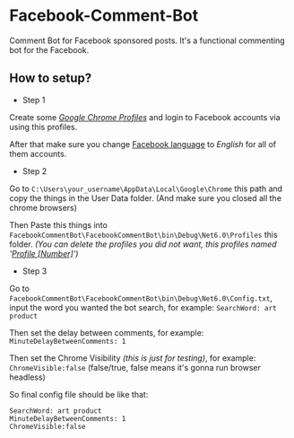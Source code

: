 # Facebook-Comment-Bot
Comment Bot for Facebook sponsored posts.
It's a functional commenting bot for the Facebook.


How to setup?
---
- Step 1

Create some *[Google Chrome Profiles](https://support.google.com/chrome/answer/2364824?hl=en&co=GENIE.Platform%3DDesktop)* and login to Facebook accounts via using this profiles. 

After that make sure you change [Facebook language](https://www.facebook.com/help/327850733950290) to *English* for all of them accounts.

* Step 2

Go to `C:\Users\your_username\AppData\Local\Google\Chrome` this path and copy the things in the User Data folder. (And make sure you closed all the chrome browsers)

Then Paste this things into `FacebookCommentBot\FacebookCommentBot\bin\Debug\Net6.0\Profiles` this folder. *(You can delete the profiles you did not want, this profiles named '[Profile [Number]](https://www.techentice.com/how-to-find-the-user-folder-for-a-specific-chrome-profile/)')*

+ Step 3

Go to `FacebookCommentBot\FacebookCommentBot\bin\Debug\Net6.0\Config.txt`, input the word you wanted the bot search, for example: `SearchWord: art product`

Then set the delay between comments, for example: `MinuteDelayBetweenComments: 1`

Then set the Chrome Visibility *(this is just for testing)*, for example: `ChromeVisible:false` (false/true, false means it's gonna run browser headless)

So final config file should be like that:
```
SearchWord: art product
MinuteDelayBetweenComments: 1
ChromeVisible:false
```

